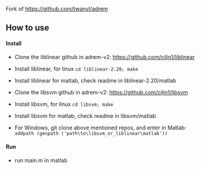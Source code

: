 Fork of https://github.com/twanvl/adrem


## How to use

#### Install
- Clone the liblinear github in adrem-v2: https://github.com/cjlin1/liblinear
- Install liblinear, for linux `cd liblinear-2.20; make`
- Install liblinear for matlab, check readme in liblinear-2.20/matlab

- Clone the libsvm github in adrem-v2: https://github.com/cjlin1/libsvm
- Install libsvm, for linux `cd libsvm; make`
- Install libsvm for matlab, check readme in libsvm/matlab

- For Windows, git clone above mentioned repos, and enter in Matlab: `addpath (genpath ('path\to\libsvm_or_liblinear\matlab'))` 

#### Run
- run main.m in matlab
